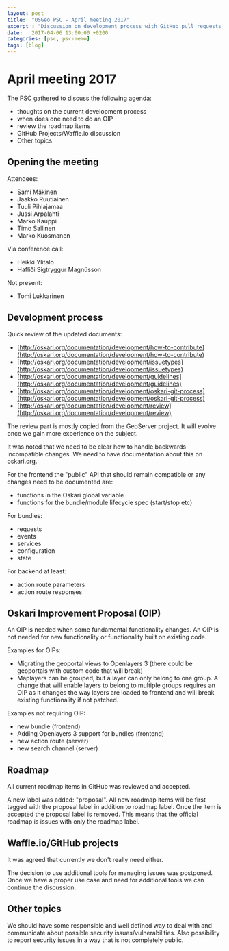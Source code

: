```yaml
---
layout: post
title:  "OSGeo PSC - April meeting 2017"
excerpt : "Discussion on development process with GitHub pull requests, when is an OIP required and reviewing the current roadmap items."
date:   2017-04-06 13:00:00 +0200
categories: [psc, psc-memo]
tags: [blog]
---
```


# April meeting 2017

The PSC gathered to discuss the following agenda:

- thoughts on the current development process
- when does one need to do an OIP
- review the roadmap items
- GitHub Projects/Waffle.io discussion
- Other topics

## Opening the meeting

Attendees:

- Sami Mäkinen
- Jaakko Ruutiainen
- Tuuli Pihlajamaa
- Jussi Arpalahti
- Marko Kauppi
- Timo Sallinen
- Marko Kuosmanen

Via conference call:

- Heikki Ylitalo
- Hafliði Sigtryggur Magnússon

Not present:

- Tomi Lukkarinen

## Development process

Quick review of the updated documents:

- [http://oskari.org/documentation/development/how-to-contribute](http://oskari.org/documentation/development/how-to-contribute)
- [http://oskari.org/documentation/development/issuetypes](http://oskari.org/documentation/development/issuetypes)
- [http://oskari.org/documentation/development/guidelines](http://oskari.org/documentation/development/guidelines)
- [http://oskari.org/documentation/development/oskari-git-process](http://oskari.org/documentation/development/oskari-git-process)
- [http://oskari.org/documentation/development/review](http://oskari.org/documentation/development/review)

The review part is mostly copied from the GeoServer project. It will
evolve once we gain more experience on the subject.

It was noted that we need to be clear how to handle backwards incompatible changes.
We need to have documentation about this on oskari.org.

For the frontend the "public" API that should remain compatible or any changes need to
be documented are:

- functions in the Oskari global variable
- functions for the bundle/module lifecycle spec (start/stop etc)

For bundles:

- requests
- events
- services
- configuration
- state

For backend at least:

- action route parameters
- action route responses

## Oskari Improvement Proposal (OIP)

An OIP is needed when some fundamental functionality changes.
An OIP is not needed for new functionality or functionality built on existing code.

Examples for OIPs:

- Migrating the geoportal views to Openlayers 3 (there could be geoportals with custom code that will break)
- Maplayers can be grouped, but a layer can only belong to one group. A change that will enable layers to belong to multiple groups requires an OIP as it changes the way layers are loaded to frontend and will break existing functionality if not patched.

Examples not requiring OIP:

- new bundle (frontend)
- Adding Openlayers 3 support for bundles (frontend)
- new action route (server)
- new search channel (server)

## Roadmap

All current roadmap items in GitHub was reviewed and accepted.

A new label was added: "proposal".
All new roadmap items will be first tagged with the proposal label in addition
 to roadmap label. Once the item is accepted the proposal label is removed.
This means that the official roadmap is issues with only the roadmap label.

## Waffle.io/GitHub projects

It was agreed that currently we don't really need either.

The decision to use additional tools for managing issues was postponed.
Once we have a proper use case and need for additional tools we can continue the discussion.

## Other topics

We should have some responsible and well defined way to deal with and communicate about possible security issues/vulnerabilities. Also possibility to report security issues in a way that is not completely public.
